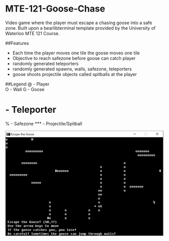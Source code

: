 # MTE-121-Goose-Chase
Video game where the player must escape a chasing goose into a safe zone. Built upon a bearlibterminal template provided by the University of Waterloo MTE 121 Course. 

##Features
- Each time the player moves one tile the goose moves one tile
- Objective to reach safezone before goose can catch player
- randomly generated teleporters
- randomly generated spawns, walls, safezone, teleporters
- goose shoots projectile objects called spitballs at the player

##Legend
@ - Player  
O - Wall
G - Goose
# - Teleporter
% - Safezone
*** - Projectile/Spitball

![goose chase](https://github.com/chenalan02/MTE-121-Goose-Chase/blob/main/Goose%20Chase.JPG)
